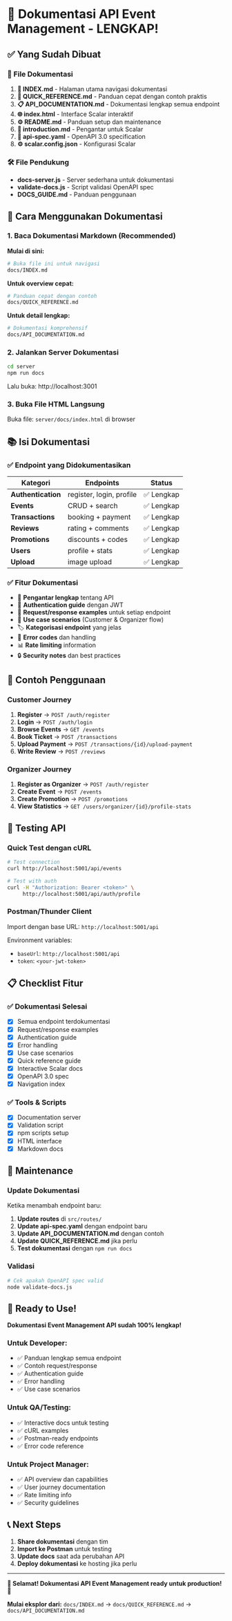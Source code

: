 # 🎉 Dokumentasi API Event Management - LENGKAP!

## ✅ Yang Sudah Dibuat

### 📁 File Dokumentasi

1. **📖 INDEX.md** - Halaman utama navigasi dokumentasi
2. **🚀 QUICK_REFERENCE.md** - Panduan cepat dengan contoh praktis
3. **📋 API_DOCUMENTATION.md** - Dokumentasi lengkap semua endpoint
4. **🌐 index.html** - Interface Scalar interaktif
5. **⚙️ README.md** - Panduan setup dan maintenance
6. **📄 introduction.md** - Pengantar untuk Scalar
7. **🔧 api-spec.yaml** - OpenAPI 3.0 specification
8. **⚙️ scalar.config.json** - Konfigurasi Scalar

### 🛠️ File Pendukung

- **docs-server.js** - Server sederhana untuk dokumentasi
- **validate-docs.js** - Script validasi OpenAPI spec
- **DOCS_GUIDE.md** - Panduan penggunaan

## 🚀 Cara Menggunakan Dokumentasi

### 1. Baca Dokumentasi Markdown (Recommended)

**Mulai di sini:**

```bash
# Buka file ini untuk navigasi
docs/INDEX.md
```

**Untuk overview cepat:**

```bash
# Panduan cepat dengan contoh
docs/QUICK_REFERENCE.md
```

**Untuk detail lengkap:**

```bash
# Dokumentasi komprehensif
docs/API_DOCUMENTATION.md
```

### 2. Jalankan Server Dokumentasi

```bash
cd server
npm run docs
```

Lalu buka: http://localhost:3001

### 3. Buka File HTML Langsung

Buka file: `server/docs/index.html` di browser

## 📚 Isi Dokumentasi

### ✅ Endpoint yang Didokumentasikan

| Kategori           | Endpoints                | Status     |
| ------------------ | ------------------------ | ---------- |
| **Authentication** | register, login, profile | ✅ Lengkap |
| **Events**         | CRUD + search            | ✅ Lengkap |
| **Transactions**   | booking + payment        | ✅ Lengkap |
| **Reviews**        | rating + comments        | ✅ Lengkap |
| **Promotions**     | discounts + codes        | ✅ Lengkap |
| **Users**          | profile + stats          | ✅ Lengkap |
| **Upload**         | image upload             | ✅ Lengkap |

### ✅ Fitur Dokumentasi

- 📖 **Pengantar lengkap** tentang API
- 🔑 **Authentication guide** dengan JWT
- 📝 **Request/response examples** untuk setiap endpoint
- 🎯 **Use case scenarios** (Customer & Organizer flow)
- 🏷️ **Kategorisasi endpoint** yang jelas
- 🚫 **Error codes** dan handling
- 📊 **Rate limiting** information
- 🔒 **Security notes** dan best practices

## 🎯 Contoh Penggunaan

### Customer Journey

1. **Register** → `POST /auth/register`
2. **Login** → `POST /auth/login`
3. **Browse Events** → `GET /events`
4. **Book Ticket** → `POST /transactions`
5. **Upload Payment** → `POST /transactions/{id}/upload-payment`
6. **Write Review** → `POST /reviews`

### Organizer Journey

1. **Register as Organizer** → `POST /auth/register`
2. **Create Event** → `POST /events`
3. **Create Promotion** → `POST /promotions`
4. **View Statistics** → `GET /users/organizer/{id}/profile-stats`

## 🧪 Testing API

### Quick Test dengan cURL

```bash
# Test connection
curl http://localhost:5001/api/events

# Test with auth
curl -H "Authorization: Bearer <token>" \
     http://localhost:5001/api/auth/profile
```

### Postman/Thunder Client

Import dengan base URL: `http://localhost:5001/api`

Environment variables:

- `baseUrl`: `http://localhost:5001/api`
- `token`: `<your-jwt-token>`

## 📋 Checklist Fitur

### ✅ Dokumentasi Selesai

- [x] Semua endpoint terdokumentasi
- [x] Request/response examples
- [x] Authentication guide
- [x] Error handling
- [x] Use case scenarios
- [x] Quick reference guide
- [x] Interactive Scalar docs
- [x] OpenAPI 3.0 spec
- [x] Navigation index

### ✅ Tools & Scripts

- [x] Documentation server
- [x] Validation script
- [x] npm scripts setup
- [x] HTML interface
- [x] Markdown docs

## 🔄 Maintenance

### Update Dokumentasi

Ketika menambah endpoint baru:

1. **Update routes** di `src/routes/`
2. **Update api-spec.yaml** dengan endpoint baru
3. **Update API_DOCUMENTATION.md** dengan contoh
4. **Update QUICK_REFERENCE.md** jika perlu
5. **Test dokumentasi** dengan `npm run docs`

### Validasi

```bash
# Cek apakah OpenAPI spec valid
node validate-docs.js
```

## 🎉 Ready to Use!

**Dokumentasi Event Management API sudah 100% lengkap!**

### Untuk Developer:

- ✅ Panduan lengkap semua endpoint
- ✅ Contoh request/response
- ✅ Authentication guide
- ✅ Error handling
- ✅ Use case scenarios

### Untuk QA/Testing:

- ✅ Interactive docs untuk testing
- ✅ cURL examples
- ✅ Postman-ready endpoints
- ✅ Error code reference

### Untuk Project Manager:

- ✅ API overview dan capabilities
- ✅ User journey documentation
- ✅ Rate limiting info
- ✅ Security guidelines

## 📞 Next Steps

1. **Share dokumentasi** dengan tim
2. **Import ke Postman** untuk testing
3. **Update docs** saat ada perubahan API
4. **Deploy dokumentasi** ke hosting jika perlu

---

**🚀 Selamat! Dokumentasi API Event Management ready untuk production! 🎉**

**Mulai eksplor dari:** `docs/INDEX.md` → `docs/QUICK_REFERENCE.md` → `docs/API_DOCUMENTATION.md`
